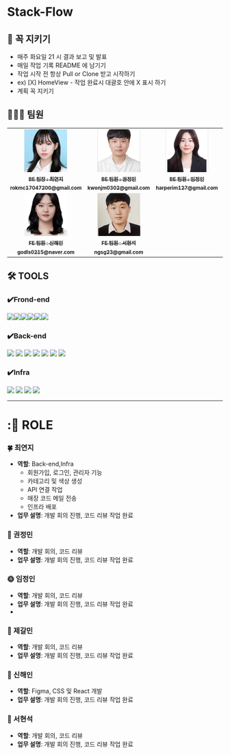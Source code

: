 # Stack-Flow


## 📌 꼭 지키기
* 매주 화요일 21 시 결과 보고 및 발표
* 매일 작업 기록 README 에 남기기
* 작업 시작 전 항상 Pull or Clone 받고 시작하기
* ex) [X] HomeView - 작업 완료시 대괄호 안에 X 표시 하기
* 계획 꼭 지키기

## 🧑‍🤝‍🧑 팀원

<table>
  <tbody>
    <tr>
      <td align="center"><a href="https://github.com/yeonji3038/StackFlow-PJT/tree/yeonji3038"><img src="/src/yjpng.png" width="100px;" alt=""/><br /><sub><b>BE 팀장 : 최연지 <br>rokmc17047200@gmail.com</b></sub></a><br /></td>
      <td align="center"><a href="https://github.com/yeonji3038/.git"><img src="/src/jm.png" width="100px;" alt=""/><br /><sub><b>BE 팀원 : 권정민<br>kwonjm0302@gmail.com</b></sub></a><br /></td>
      <td align="center"><a href="https://github.com/yeonji3038/StackFlow-PJT/tree/harperim-1218-UD"><img src="/src/ji.png" width="100px;" alt=""/><br /><sub><b>BE 팀원 : 임정인<br>harperim127@gmail.com</b></sub></a><br /></td>
      <td align="center"><a href="https://github.com/yeonji3038/StackFlow-PJT/tree/jegalmin"><img src="/src/gm.png" width="100px;" alt=""/><br /><sub><b>BE 팀원 : 제갈민<br>vlf5231@naver.com</b></sub></a><br /></td>
     <tr/>
      <td align="center"><a href=""><img src="/src/hi.png" width="100px;" alt=""/><br /><sub><b>FE 팀원 : 신해인<br>godls0215@naver.com</b></sub></a><br /></td>
      <td align="center"><a href=""><img src="/src/hs.png" width="100px;" alt=""/><br /><sub><b>FE 팀원 : 서현석<br>ngsg23@gmail.com</b></sub></a><br /></td>
    </tr>
  </tbody>
</table>


## 🛠 TOOLS
### ✔️Frond-end
<img src="https://img.shields.io/badge/JavaScript-grey?style=for-the-badge&logo=javascript"><img src="https://img.shields.io/badge/React-61DAFB?style=for-the-badge&logo=React&logoColor=black"><img src="https://img.shields.io/badge/Css-1572B6?style=for-the-badge&logo=Css&logoColor=white"><img src="https://img.shields.io/badge/Redux-764ABC?style=for-the-badge&logo=Redux&logoColor=purple"><img src="https://img.shields.io/badge/Next.js-000000?style=for-the-badge&logo=Next.js&logoColor=white"><img src="https://img.shields.io/badge/github-181717?style=for-the-badge&logo=github&logoColor=white">

### ✔️Back-end
<img src="https://img.shields.io/badge/Spring%20Boot-6DB33F?style=for-the-badge&logo=Spring%20Boot&logoColor=yellow"> <img src="https://img.shields.io/badge/IntelliJ%20IDEA-000000?style=for-the-badge&logo=IntelliJ%20IDEA&logoColor=white"> <img src="https://img.shields.io/badge/MariaDB-003545?style=for-the-badge&logo=MariaDB&logoColor=white"> <img src="https://img.shields.io/badge/MySQL-4479A1?style=for-the-badge&logo=MySQL&logoColor=white"> <img src="https://img.shields.io/badge/OpenJDK-1E90FF?style=for-the-badge&logo=OpenJDK&logoColor=white"> <img src="https://img.shields.io/badge/github-181717?style=for-the-badge&logo=github&logoColor=white"> <img src="https://img.shields.io/badge/Discord-5865F2?style=for-the-badge&logo=Discord&logoColor=white">

### ✔️Infra
<img src="https://img.shields.io/badge/Docker-2496ED?style=for-the-badge&logo=Docker&logoColor=white"> <img src="https://img.shields.io/badge/Argo%20CD-EF7B4D?style=for-the-badge&logo=ArgoCD&logoColor=white"> <img src="https://img.shields.io/badge/Kubernetes-326CE5?style=for-the-badge&logo=Kubernetes&logoColor=white"> <img src="https://img.shields.io/badge/GitHub%20Actions-2088FF?style=for-the-badge&logo=GitHub%20Actions&logoColor=white">




----

# :💼 ROLE

### :four_leaf_clover: 최연지
- **역할**:
 Back-end,Infra
  - 회원가입, 로그인, 관리자 기능
  - 카테고리 및 색상 생성
  - API 연결 작업
  - 매장 코드 메일 전송
  - 인프라 배포
- **업무 설명**: 개발 회의 진행, 코드 리뷰 작업 완료
  

### :ocean: 권정민
- **역할**: 개발 회의, 코드 리뷰
- **업무 설명**: 개발 회의 진행, 코드 리뷰 작업 완료


### :sun_with_face: 임정인
- **역할**: 개발 회의, 코드 리뷰
- **업무 설명**: 개발 회의 진행, 코드 리뷰 작업 완료
- 

### :rainbow: 제갈민
- **역할**: 개발 회의, 코드 리뷰
- **업무 설명**: 개발 회의 진행, 코드 리뷰 작업 완료


### :unicorn: 신해인
- **역할**: Figma, CSS 및 React 개발
- **업무 설명**: 개발 회의 진행, 코드 리뷰 작업 완료



### :dog: 서현석
- **역할**: 개발 회의, 코드 리뷰
- **업무 설명**: 개발 회의 진행, 코드 리뷰 작업 완료




